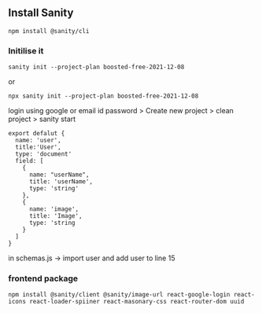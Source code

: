 ## Install Sanity

`npm install @sanity/cli`

### Initilise it

`sanity init --project-plan boosted-free-2021-12-08`

<p>or</p>

`npx sanity init --project-plan boosted-free-2021-12-08`

login using google or email id password > Create new project > clean project > sanity start

```
export defalut {
  name: 'user',
  title:'User',
  type: 'document'
  field: [
    {
      name: "userName",
      title: 'userName',
      type: 'string'
    },
    {
      name: 'image',
      title: 'Image',
      type: 'string
    }
  ]
}
```

in schemas.js -> import user and add user to line 15

### frontend package

```
npm install @sanity/client @sanity/image-url react-google-login react-icons react-loader-spiiner react-masonary-css react-router-dom uuid
```

